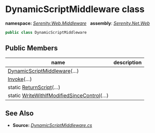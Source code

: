 # DynamicScriptMiddleware class
**namespace:** *[Serenity.Web.Middleware](../README.md#serenity.web.middleware-namespace)*   **assembly**: *[Serenity.Net.Web](../README.md)*

```csharp
public class DynamicScriptMiddleware
```

## Public Members

| name | description |
| --- | --- |
| [DynamicScriptMiddleware](DynamicScriptMiddleware/DynamicScriptMiddleware.md)(…) |  |
| [Invoke](DynamicScriptMiddleware/Invoke.md)(…) |  |
| static [ReturnScript](DynamicScriptMiddleware/ReturnScript.md)(…) |  |
| static [WriteWithIfModifiedSinceControl](DynamicScriptMiddleware/WriteWithIfModifiedSinceControl.md)(…) |  |

## See Also

* **Source:** *[DynamicScriptMiddleware.cs](https://github.com/serenity-is/Serenity/blob/master/src/Serenity.Net.Web/DynamicScript/DynamicScript/DynamicScriptMiddleware.cs)*